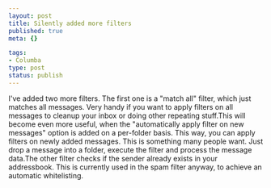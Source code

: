 ```yaml
--- 
layout: post
title: Silently added more filters
published: true
meta: {}

tags: 
- Columba
type: post
status: publish
---
```

I've added two more filters. The first one is a "match all" filter, which just matches all messages. Very handy if you want to apply filters on all messages to cleanup your inbox or doing other repeating stuff.This will become even more useful, when the "automatically apply filter on new messages" option is added on a per-folder basis. This way, you can apply filters on newly added messages. This is something many people want. Just drop a message into a folder, execute the filter and process the message data.The other filter checks if the sender already exists in your addressbook. This is currently used in the spam filter anyway, to achieve an automatic whitelisting.
